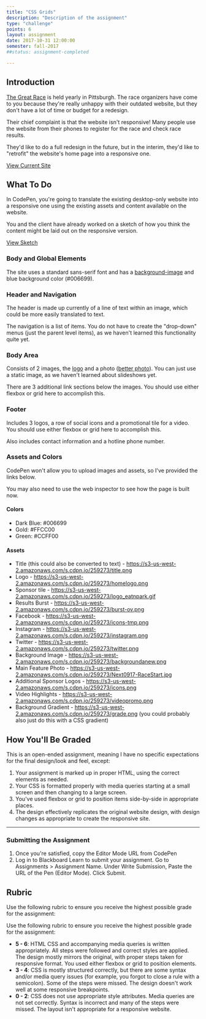 ```yaml
---
title: "CSS Grids"
description: "Description of the assignment"
type: "challenge"
points: 6
layout: assignment
date: 2017-10-31 12:00:00
semester: fall-2017
##status: assignment-completed

---
```


## Introduction

[The Great Race](http://www.rungreatrace.com) is held yearly in Pittsburgh.  The race organizers have come to you because they're really unhappy with their outdated website, but they don't have a lot of time or budget for a redesign.

Their chief complaint is that the website isn't responsive!  Many people use the website from their phones to register for the race and check race results.

They'd like to do a full redesign in the future, but in the interim, they'd like to "retrofit" the website's home page into a responsive one.  

<a href="http://www.rungreatrace.com" class="button small">View Current Site</a>


## What To Do

In CodePen, you're going to translate the existing desktop-only website into a responsive one using the existing assets and content available on the website.  

You and the client have already worked on a sketch of how you think the content might be laid out on the responsive version.

<a class="button small" href="/files/greatrace-sketch.pdf">View Sketch</a>

### Body and Global Elements

The site uses a standard sans-serif font and has a [background-image](http://www.rungreatrace.com/images/backgroundanew.png) and blue background color (#006699).

### Header and Navigation

The header is made up currently of a line of text within an image, which could be more easily translated to text.  

The navigation is a list of items.  You do not have to create the "drop-down" menus (just the parent level items), as we haven't learned this functionality quite yet.

### Body Area

Consists of 2 images, the [logo](http://www.rungreatrace.com/images/homelogo.png) and a photo ([better photo](http://www.post-gazette.com/image/2017/09/17/1140x_q90_a10-7_cTC_ca0,0,2040,1167/Next0917-RaceStart.jpg)).  You can just use a static image, as we haven't learned about slideshows yet.

There are 3 additional link sections below the images.  You should use either flexbox or grid here to accomplish this.

### Footer

Includes 3 logos, a row of social icons and a promotional tile for a video.  You should use either flexbox or grid here to accomplish this.

Also includes contact information and a hotline phone number.


### Assets and Colors

CodePen won't allow you to upload images and assets, so I've provided the links below.

You may also need to use the web inspector to see how the page is built now.

#### Colors

* Dark Blue: #006699
* Gold: #FFCC00
* Green: #CCFF00

#### Assets

* Title (this could also be converted to text) - https://s3-us-west-2.amazonaws.com/s.cdpn.io/259273/title.png
* Logo - https://s3-us-west-2.amazonaws.com/s.cdpn.io/259273/homelogo.png
* Sponsor tile - https://s3-us-west-2.amazonaws.com/s.cdpn.io/259273/logo_eatnpark.gif
* Results Burst - https://s3-us-west-2.amazonaws.com/s.cdpn.io/259273/burst-ov.png
* Facebook - https://s3-us-west-2.amazonaws.com/s.cdpn.io/259273/icons-tmp.png
* Instagram - https://s3-us-west-2.amazonaws.com/s.cdpn.io/259273/instagram.png
* Twitter - https://s3-us-west-2.amazonaws.com/s.cdpn.io/259273/twitter.png
* Background Image - https://s3-us-west-2.amazonaws.com/s.cdpn.io/259273/backgroundanew.png
* Main Feature Photo - https://s3-us-west-2.amazonaws.com/s.cdpn.io/259273/Next0917-RaceStart.jpg
* Additional Sponsor Logos - https://s3-us-west-2.amazonaws.com/s.cdpn.io/259273/icons.png
* Video Highlights - https://s3-us-west-2.amazonaws.com/s.cdpn.io/259273/videopromo.png
* Background Gradient - https://s3-us-west-2.amazonaws.com/s.cdpn.io/259273/grade.png (you could probably also just do this with a CSS gradient)

## How You'll Be Graded

This is an open-ended assignment, meaning I have no specific expectations for the final design/look and feel, except:

1.  Your assignment is marked up in proper HTML, using the correct elements as needed.
2.  Your CSS is formatted properly with media queries starting at a small screen and then changing to a large screen.
3.  You've used flexbox or grid to position items side-by-side in appropriate places.
4.  The design effectively replicates the original website design, with design changes as appropriate to create the responsive site.  

---

### Submitting the Assignment

1. Once you're satisfied, copy the Editor Mode URL from CodePen
2. Log in to Blackboard Learn to submit your assignment.  Go to Assignments > Assignment Name.  Under Write Submission, Paste the URL of the Pen (Editor Mode).  Click Submit.

## Rubric

Use the following rubric to ensure you receive the highest possible grade for the assignment:

Use the following rubric to ensure you receive the highest possible grade for the assignment:

* **5 - 6**: HTML CSS and accompanying media queries is written appropriately.  All steps were followed and correct styles are applied.  The design mostly mirrors the original, with proper steps taken for responsive format.  You used either flexbox or grid to position elements.
* **3 - 4**: CSS is mostly structured correctly, but there are some syntax and/or media query issues (for example, you forgot to close a rule with a semicolon).  Some of the steps were missed.  The design doesn't work well at some responsive breakpoints.
* **0 - 2**: CSS does not use appropriate style attributes.  Media queries are not set correctly.  Syntax is incorrect and many of the steps were missed.  The layout isn't appropriate for a responsive website.
